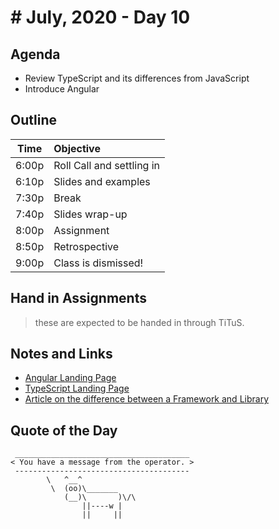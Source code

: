 # # July, 2020 - Day 10


## Agenda

- Review TypeScript and its differences from JavaScript
- Introduce Angular

## Outline

| Time   | Objective                        |
| -------|:---------------------------------|
| 6:00p  | Roll Call and settling in        |
| 6:10p  | Slides and examples              |
| 7:30p  | Break                            |
| 7:40p  | Slides wrap-up                   |
| 8:00p  | Assignment                       |
| 8:50p  | Retrospective                    |
| 9:00p  | Class is dismissed!              |

<!-- ## Lab -->

## Hand in Assignments
>these are expected to be handed in through TiTuS.


## Notes and Links

- [Angular Landing Page](https://angular.io)
- [TypeScript Landing Page](https://www.typescriptlang.org/)
- [Article on the difference between a Framework and Library](https://medium.com/better-programming/libraries-vs-frameworks-whats-the-difference-5f28c53dcffe)

## Quote of the Day 

```
 _______________________________________
< You have a message from the operator. >
 ---------------------------------------
        \   ^__^
         \  (oo)\_______
            (__)\       )\/\
                ||----w |
                ||     ||

```
